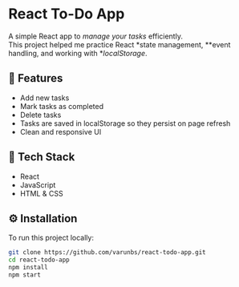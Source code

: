 # React To-Do App

A simple React app to *manage your tasks* efficiently.  
This project helped me practice React *state management, **event handling, and working with **localStorage*.

## 🚀 Features
- Add new tasks
- Mark tasks as completed
- Delete tasks
- Tasks are saved in localStorage so they persist on page refresh
- Clean and responsive UI

## 🧰 Tech Stack
- React
- JavaScript
- HTML & CSS

## ⚙ Installation
To run this project locally:

```bash
git clone https://github.com/varunbs/react-todo-app.git
cd react-todo-app
npm install
npm start
